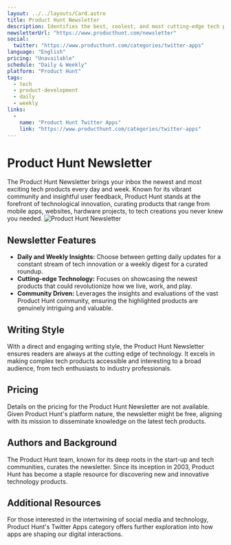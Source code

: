```yaml
---
layout: ../../layouts/Card.astro
title: Product Hunt Newsletter
description: Identifies the best, coolest, and most cutting-edge tech products on the market.
newsletterUrl: "https://www.producthunt.com/newsletter"
social:
  twitter: "https://www.producthunt.com/categories/twitter-apps"
language: "English"
pricing: "Unavailable"
schedule: "Daily & Weekly"
platform: "Product Hunt"
tags:
  - tech
  - product-development
  - daily
  - weekly
links:
  -
    name: "Product Hunt Twitter Apps"
    link: "https://www.producthunt.com/categories/twitter-apps"
---
```

# Product Hunt Newsletter
The Product Hunt Newsletter brings your inbox the newest and most exciting tech products every day and week. Known for its vibrant community and insightful user feedback, Product Hunt stands at the forefront of technological innovation, curating products that range from mobile apps, websites, hardware projects, to tech creations you never knew you needed. 
![Product Hunt Newsletter](images/product-hunt-newsletter.webp)
## Newsletter Features
- **Daily and Weekly Insights:** Choose between getting daily updates for a constant stream of tech innovation or a weekly digest for a curated roundup.
- **Cutting-edge Technology:** Focuses on showcasing the newest products that could revolutionize how we live, work, and play.
- **Community Driven:** Leverages the insights and evaluations of the vast Product Hunt community, ensuring the highlighted products are genuinely intriguing and valuable.
## Writing Style
With a direct and engaging writing style, the Product Hunt Newsletter ensures readers are always at the cutting edge of technology. It excels in making complex tech products accessible and interesting to a broad audience, from tech enthusiasts to industry professionals.
## Pricing
Details on the pricing for the Product Hunt Newsletter are not available. Given Product Hunt's platform nature, the newsletter might be free, aligning with its mission to disseminate knowledge on the latest tech products.
## Authors and Background
The Product Hunt team, known for its deep roots in the start-up and tech communities, curates the newsletter. Since its inception in 2003, Product Hunt has become a staple resource for discovering new and innovative technology products.
## Additional Resources
For those interested in the intertwining of social media and technology, Product Hunt's Twitter Apps category offers further exploration into how apps are shaping our digital interactions.
